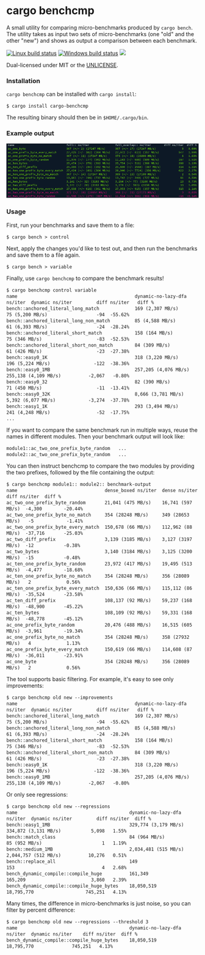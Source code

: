 cargo benchcmp
==============
A small utility for comparing micro-benchmarks produced by `cargo bench`. The
utility takes as input two sets of micro-benchmarks (one "old" and the other
"new") and shows as output a comparison between each benchmark.

[![Linux build status](https://api.travis-ci.org/BurntSushi/cargo-benchcmp.png)](https://travis-ci.org/BurntSushi/cargo-benchcmp)
[![Windows build status](https://ci.appveyor.com/api/projects/status/github/BurntSushi/cargo-benchcmp?svg=true)](https://ci.appveyor.com/project/BurntSushi/cargo-benchcmp)
[![](http://meritbadge.herokuapp.com/cargo-benchcmp)](https://crates.io/crates/cargo-benchcmp)

Dual-licensed under MIT or the [UNLICENSE](http://unlicense.org).

### Installation

`cargo benchcmp` can be installed with `cargo install`:

```
$ cargo install cargo-benchcmp
```

The resulting binary should then be in `$HOME/.cargo/bin`.

### Example output

![Coloured example output on aho-corasick benchmarks](coloured_output_example.png)

### Usage

First, run your benchmarks and save them to a file:

```
$ cargo bench > control
```

Next, apply the changes you'd like to test out, and then run the benchmarks and
save them to a file again.

```
$ cargo bench > variable
```

Finally, use `cargo benchcmp` to compare the benchmark results!

```
$ cargo benchcmp control variable
name                                           dynamic-no-lazy-dfa ns/iter  dynamic ns/iter         diff ns/iter   diff %
bench::anchored_literal_long_match             169 (2,307 MB/s)             75 (5,200 MB/s)                  -94  -55.62%
bench::anchored_literal_long_non_match         85 (4,588 MB/s)              61 (6,393 MB/s)                  -24  -28.24%
bench::anchored_literal_short_match            158 (164 MB/s)               75 (346 MB/s)                    -83  -52.53%
bench::anchored_literal_short_non_match        84 (309 MB/s)                61 (426 MB/s)                    -23  -27.38%
bench::easy0_1K                                318 (3,220 MB/s)             196 (5,224 MB/s)                -122  -38.36%
bench::easy0_1MB                               257,205 (4,076 MB/s)         255,138 (4,109 MB/s)          -2,067   -0.80%
bench::easy0_32                                82 (390 MB/s)                71 (450 MB/s)                    -11  -13.41%
bench::easy0_32K                               8,666 (3,781 MB/s)           5,392 (6,077 MB/s)            -3,274  -37.78%
bench::easy1_1K                                293 (3,494 MB/s)             241 (4,248 MB/s)                 -52  -17.75%
...
```

If you want to compare the same benchmark run in multiple ways, reuse the names
in different modules. Then your benchmark output will look like:

```
module1::ac_two_one_prefix_byte_random   ...
module2::ac_two_one_prefix_byte_random   ...
```

You can then instruct benchcmp to compare the two modules by providing the two
prefixes, followed by the file containing the output:

```
$ cargo benchcmp module1:: module2:: benchmark-output
name                                dense_boxed ns/iter  dense ns/iter      diff ns/iter  diff %
ac_two_one_prefix_byte_random       21,041 (475 MB/s)    16,741 (597 MB/s)  -4,300        -20.44%
ac_two_one_prefix_byte_no_match     354 (28248 MB/s)     349 (28653 MB/s)   -5            -1.41%
ac_two_one_prefix_byte_every_match  150,678 (66 MB/s)    112,962 (88 MB/s)  -37,716       -25.03%
ac_two_diff_prefix                  3,139 (3185 MB/s)    3,127 (3197 MB/s)  -12           -0.38%
ac_two_bytes                        3,140 (3184 MB/s)    3,125 (3200 MB/s)  -15           -0.48%
ac_ten_one_prefix_byte_random       23,972 (417 MB/s)    19,495 (513 MB/s)  -4,477        -18.68%
ac_ten_one_prefix_byte_no_match     354 (28248 MB/s)     356 (28089 MB/s)   2             0.56%
ac_ten_one_prefix_byte_every_match  150,636 (66 MB/s)    115,112 (86 MB/s)  -35,524       -23.58%
ac_ten_diff_prefix                  108,137 (92 MB/s)    59,237 (168 MB/s)  -48,900       -45.22%
ac_ten_bytes                        108,109 (92 MB/s)    59,331 (168 MB/s)  -48,778       -45.12%
ac_one_prefix_byte_random           20,476 (488 MB/s)    16,515 (605 MB/s)  -3,961        -19.34%
ac_one_prefix_byte_no_match         354 (28248 MB/s)     358 (27932 MB/s)   4             1.13%
ac_one_prefix_byte_every_match      150,619 (66 MB/s)    114,608 (87 MB/s)  -36,011       -23.91%
ac_one_byte                         354 (28248 MB/s)     356 (28089 MB/s)   2             0.56%
```

The tool supports basic filtering. For example, it's easy to see only
improvements:

```
$ cargo benchcmp old new --improvements
name                                           dynamic-no-lazy-dfa ns/iter  dynamic ns/iter         diff ns/iter   diff %
bench::anchored_literal_long_match             169 (2,307 MB/s)             75 (5,200 MB/s)                  -94  -55.62%
bench::anchored_literal_long_non_match         85 (4,588 MB/s)              61 (6,393 MB/s)                  -24  -28.24%
bench::anchored_literal_short_match            158 (164 MB/s)               75 (346 MB/s)                    -83  -52.53%
bench::anchored_literal_short_non_match        84 (309 MB/s)                61 (426 MB/s)                    -23  -27.38%
bench::easy0_1K                                318 (3,220 MB/s)             196 (5,224 MB/s)                -122  -38.36%
bench::easy0_1MB                               257,205 (4,076 MB/s)         255,138 (4,109 MB/s)          -2,067   -0.80%
```

Or only see regressions:

```
$ cargo benchcmp old new --regressions
name                                         dynamic-no-lazy-dfa ns/iter  dynamic ns/iter         diff ns/iter  diff %
bench::easy1_1MB                             329,774 (3,179 MB/s)         334,872 (3,131 MB/s)           5,098   1.55%
bench::match_class                           84 (964 MB/s)                85 (952 MB/s)                      1   1.19%
bench::medium_1MB                            2,034,481 (515 MB/s)         2,044,757 (512 MB/s)          10,276   0.51%
bench::replace_all                           149                          153                                4   2.68%
bench_dynamic_compile::compile_huge          161,349                      165,209                        3,860   2.39%
bench_dynamic_compile::compile_huge_bytes    18,050,519                   18,795,770                   745,251   4.13%
```

Many times, the difference in micro-benchmarks is just noise, so you can filter
by percent difference:

```
$ cargo benchcmp old new --regressions --threshold 3
name                                         dynamic-no-lazy-dfa ns/iter  dynamic ns/iter    diff ns/iter  diff %
bench_dynamic_compile::compile_huge_bytes    18,050,519                   18,795,770              745,251   4.13%
```
